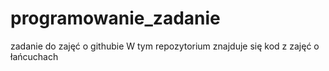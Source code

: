 # programowanie_zadanie
zadanie do zajęć o githubie
W tym repozytorium znajduje się kod z zajęć o łańcuchach
